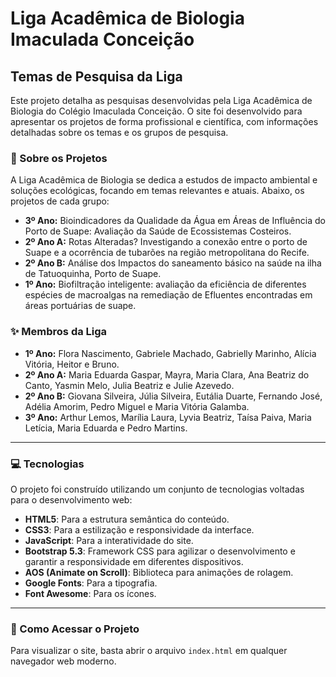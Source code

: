 # Liga Acadêmica de Biologia Imaculada Conceição

## Temas de Pesquisa da Liga

Este projeto detalha as pesquisas desenvolvidas pela Liga Acadêmica de Biologia do Colégio Imaculada Conceição. O site foi desenvolvido para apresentar os projetos de forma profissional e científica, com informações detalhadas sobre os temas e os grupos de pesquisa.

### 🧐 Sobre os Projetos

A Liga Acadêmica de Biologia se dedica a estudos de impacto ambiental e soluções ecológicas, focando em temas relevantes e atuais. Abaixo, os projetos de cada grupo:

* **3º Ano:** Bioindicadores da Qualidade da Água em Áreas de Influência do Porto de Suape: Avaliação da Saúde de Ecossistemas Costeiros.
* **2º Ano A:** Rotas Alteradas? Investigando a conexão entre o porto de Suape e a ocorrência de tubarões na região metropolitana do Recife.
* **2º Ano B:** Análise dos Impactos do saneamento básico na saúde na ilha de Tatuoquinha, Porto de Suape.
* **1º Ano:** Biofiltração inteligente: avaliação da eficiência de diferentes espécies de macroalgas na remediação de Efluentes encontradas em áreas portuárias de suape.

### ✨ Membros da Liga

* **1º Ano:** Flora Nascimento, Gabriele Machado, Gabrielly Marinho, Alícia Vitória, Heitor e Bruno.
* **2º Ano A:** Maria Eduarda Gaspar, Mayra, Maria Clara, Ana Beatriz do Canto, Yasmin Melo, Julia Beatriz e Julie Azevedo.
* **2º Ano B:** Giovana Silveira, Júlia Silveira, Eutália Duarte, Fernando José, Adélia Amorim, Pedro Miguel e Maria Vitória Galamba.
* **3º Ano:** Arthur Lemos, Marília Laura, Lyvia Beatriz, Taísa Paiva, Maria Letícia, Maria Eduarda e Pedro Martins.

---

### 💻 Tecnologias

O projeto foi construído utilizando um conjunto de tecnologias voltadas para o desenvolvimento web:

* **HTML5**: Para a estrutura semântica do conteúdo.
* **CSS3**: Para a estilização e responsividade da interface.
* **JavaScript**: Para a interatividade do site.
* **Bootstrap 5.3**: Framework CSS para agilizar o desenvolvimento e garantir a responsividade em diferentes dispositivos.
* **AOS (Animate on Scroll)**: Biblioteca para animações de rolagem.
* **Google Fonts**: Para a tipografia.
* **Font Awesome**: Para os ícones.

---

### 🚀 Como Acessar o Projeto

Para visualizar o site, basta abrir o arquivo `index.html` em qualquer navegador web moderno.